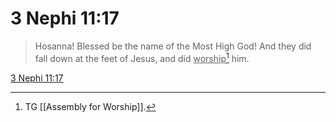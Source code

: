 # 3 Nephi 11:17

> Hosanna! Blessed be the name of the Most High God! And they did fall down at the feet of Jesus, and did <u>worship</u>[^a] him.

[3 Nephi 11:17](https://www.churchofjesuschrist.org/study/scriptures/bofm/3-ne/11?lang=eng&id=p17#p17)


[^a]: TG [[Assembly for Worship]].
